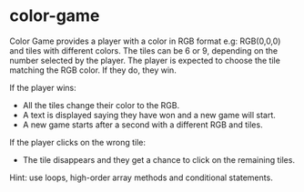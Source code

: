 # color-game
Color Game provides a player with a color in RGB format e.g: RGB(0,0,0) and tiles with different colors. The tiles can be 6 or 9, depending on the number selected by the player. The player is expected to choose the tile matching the RGB color. If they do, they win. 

If the player wins:
- All the tiles change their color to the RGB. 
- A text is displayed saying they have won and a new game will start.
- A new game starts after a second with a different RGB and tiles.

If the player clicks on the wrong tile:
- The tile disappears and they get a chance to click on the remaining tiles.

Hint: use loops, high-order array methods and conditional statements.



 
